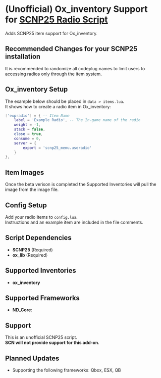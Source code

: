 # (Unofficial) Ox_inventory Support for [SCNP25 Radio Script](https://scncomms.app)

Adds SCNP25 item support for Ox_inventory.

## Recommended Changes for your SCNP25 installation

It is recommended to randomize all codeplug names to limit users to accessing radios only through the item system.

## Ox_inventory Setup

The example below should be placed in `data > items.lua`.  
It shows how to create a radio item in Ox_inventory:

```lua
['expradio'] = { -- Item Name
	label = 'Example Radio', -- The In-game name of the radio
	weight = -1,
	stack = false,
	close = true,
	consume = 0,
	server = {
		export = 'scnp25_menu.useradio'
	}
},
```

## Item Images

Once the beta verison is completed the Supported Inventories will pull the image from the image file. 

## Config Setup

Add your radio items to `config.lua`.  
Instructions and an example item are included in the file comments.

## Script Dependencies

- **SCNP25** (Required)
- **ox_lib** (Required)

## Supported Inventories

- **ox_inventory**

## Supported Frameworks

- **ND_Core**:

## Support

This is an unofficial SCNP25 script.  
**SCN will not provide support for this add-on.**

## Planned Updates

- Supporting the following frameworks: Qbox, ESX, QB
